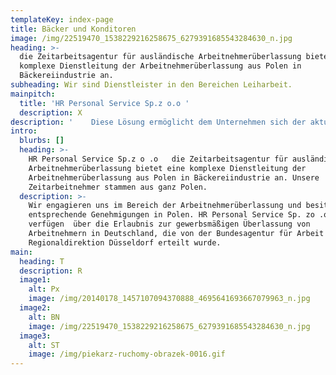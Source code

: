 ```yaml
---
templateKey: index-page
title: Bäcker und Konditoren
image: /img/22519470_1538229216258675_6279391685543284630_n.jpg
heading: >-
  die Zeitarbeitsagentur für ausländische Arbeitnehmerüberlassung bietet eine
  komplexe Dienstleitung der Arbeitnehmerüberlassung aus Polen in
  Bäckereiindustrie an.
subheading: Wir sind Dienstleister in den Bereichen Leiharbeit.
mainpitch:
  title: 'HR Personal Service Sp.z o.o '
  description: X
description: '    Diese Lösung ermöglicht dem Unternehmen sich der aktuellen Arbeitsmarktsituation elastisch anzupassen (Zeitarbeiter), ohne Personalkosten zu tragen.  Die Übernahme von Aufgaben im Bereich der Rekrutierung polnischer Arbeitskräfte und Personalbetreuung durch die Arbeitsagentur aus Polen ist selbstverständlich.  Alle vor Ort entstehenden Kosten wie Entlohnung, Versorgung, Wohnungsmiete samt aller NK, alle Lohn-, Versicherungs- und Sozialkosten (Renten-, Kranken-, Arbeitslosenversicherung) werden für unser Leihpersonal von uns getragen.   Unsere motivierten Zeitarbeitnehmer arbeiten auf der Basis eines mit uns unterzeichneten Arbeitsvertrages – unter Einhaltung der gesetzlichen Mindestlöhne. Arbeitseinsätze im 3- Schichtbetrieb sind möglich.'
intro:
  blurbs: []
  heading: >-
    HR Personal Service Sp.z o .o   die Zeitarbeitsagentur für ausländische
    Arbeitnehmerüberlassung bietet eine komplexe Dienstleitung der
    Arbeitnehmerüberlassung aus Polen in Bäckereiindustrie an. Unsere
    Zeitarbeitnehmer stammen aus ganz Polen.
  description: >-
    Wir engagieren uns im Bereich der Arbeitnehmerüberlassung und besitzen
    entsprechende Genehmigungen in Polen. HR Personal Service Sp. zo .o 
    verfügen  über die Erlaubnis zur gewerbsmäßigen Überlassung von
    Arbeitnehmern in Deutschland, die von der Bundesagentur für Arbeit -
    Regionaldirektion Düsseldorf erteilt wurde.
main:
  heading: T
  description: R
  image1:
    alt: Px
    image: /img/20140178_1457107094370888_4695641693667079963_n.jpg
  image2:
    alt: BN
    image: /img/22519470_1538229216258675_6279391685543284630_n.jpg
  image3:
    alt: ST
    image: /img/piekarz-ruchomy-obrazek-0016.gif
---
```


